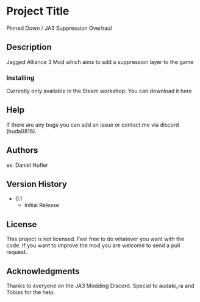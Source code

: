 # Project Title

Pinned Down / JA3 Suppression Overhaul

## Description

Jagged Alliance 3 Mod which aims to add a suppression layer to the game

### Installing

Currently only available in the Steam workshop. You can download it here

## Help

If there are any bugs you can add an issue or contact me via discord (huda0816).

## Authors

ex. Daniel Hufler

## Version History

* 0.1
    * Initial Release

## License

This project is not licensed. Feel free to do whatever you want with the code. If you want to improve the mod you are welcome to send a pull request.

## Acknowledgments

Thanks to everyone on the JA3 Modding Discord. Special to audaki_ra and Tobias for the help.